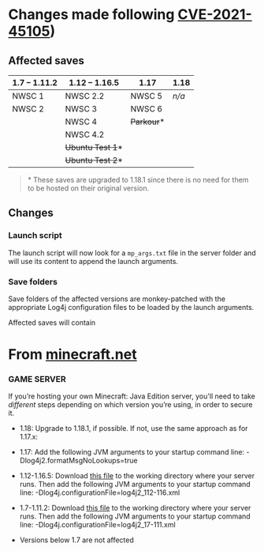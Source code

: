 # Changes made following [CVE-2021-45105](https://cve.mitre.org/cgi-bin/cvename.cgi?name=CVE-2021-45105))

## Affected saves

| 1.7 – 1.11.2 | 1.12 – 1.16.5      | 1.17         | 1.18  |
| ------------ | ------------------ | ------------ | ----- |
| NWSC 1       | NWSC 2.2           | NWSC 5       | *n/a* |
| NWSC 2       | NWSC 3             | NWSC 6       |
|              | NWSC 4             | ~~Parkour~~* |
|              | NWSC 4.2           |
|              | ~~Ubuntu Test 1~~* |
|              | ~~Ubuntu Test 2~~* |

> \* These saves are upgraded to 1.18.1 since there is no need for
> them to be hosted on their original version.


## Changes

### Launch script

The launch script will now look for a `mp_args.txt` file in the server folder and will use its content to append the launch arguments.

### Save folders

Save folders of the affected versions are monkey-patched with the appropriate Log4j configuration files to be loaded by the launch arguments.

Affected saves will contain

# From [minecraft.net](https://www.minecraft.net/en-us/article/important-message--security-vulnerability-java-edition)

### GAME SERVER

If you’re hosting your own Minecraft: Java Edition server, you'll need to take *different* steps depending on which version you’re using, in order to secure it.

* 1.18: Upgrade to 1.18.1, if possible. If not, use the same approach as for 1.17.x:

* 1.17: Add the following JVM arguments to your startup command line:
-Dlog4j2.formatMsgNoLookups=true

* 1.12-1.16.5: Download [this file](https://launcher.mojang.com/v1/objects/02937d122c86ce73319ef9975b58896fc1b491d1/log4j2_112-116.xml) to the working directory where your server runs. Then add the following JVM arguments to your startup command line:
-Dlog4j.configurationFile=log4j2_112-116.xml

* 1.7-1.11.2: Download [this file](https://launcher.mojang.com/v1/objects/4bb89a97a66f350bc9f73b3ca8509632682aea2e/log4j2_17-111.xml) to the working directory where your server runs. Then add the following JVM arguments to your  startup command line:
-Dlog4j.configurationFile=log4j2_17-111.xml

* Versions below 1.7 are not affected

